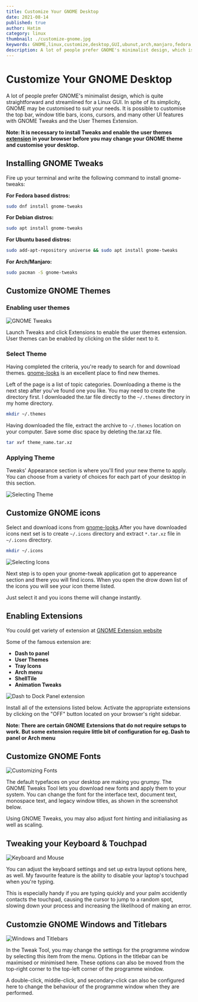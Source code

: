 ```yaml
---
title: Customize Your GNOME Desktop
date: 2021-08-14
published: true
author: Hatim
category: linux
thumbnail: ./customize-gnome.jpg
keywords: GNOME,linux,customize,desktop,GUI,ubunut,arch,manjaro,fedora,distro,tweak,tools,look,theme,style
description: A lot of people prefer GNOME's minimalist design, which is quite straightforward and streamlined for a Linux GUI.  In spite of its simplicity, GNOME may be customised to meet your needs.  It's possible to customise the look of GNOME Tweaks, window title bars, icons, and cursors with the user themes extension.
---
```


# Customize Your GNOME Desktop

A lot of people prefer GNOME's minimalist design, which is quite straightforward and streamlined for a Linux GUI.
In spite of its simplicity, GNOME may be customised to suit your needs.
It is possible to customise the top bar, window title bars, icons, cursors, and many other UI features with GNOME Tweaks and the User Themes Extension.

**Note: It is necessary to install Tweaks and enable the user themes [extension](https://extensions.gnome.org/#) in your browser before you may change your GNOME theme and customise your desktop.**

## Installing GNOME Tweaks

Fire up your terminal and write the following command to install gnome-tweaks:

**For Fedora based distros:**

```bash
sudo dnf install gnome-tweaks
```

**For Debian distros:**

```bash
sudo apt install gnome-tweaks
```

**For Ubuntu based distros:**

```bash
sudo add-apt-repository universe && sudo apt install gnome-tweaks
```

**For Arch/Manjaro:**

```bash
sudo pacman -S gnome-tweaks
```

## Customize GNOME Themes

### Enabling user themes

![GNOME Tweaks](./select-user-theme.webp)

Launch Tweaks and click Extensions to enable the user themes extension.
User themes can be enabled by clicking on the slider next to it.

### Select Theme

Having completed the criteria, you're ready to search for and download themes.
[gnome-looks](https://www.gnome-look.org/browse/) is an excellent place to find new themes.

Left of the page is a list of topic categories.
Downloading a theme is the next step after you've found one you like.
You may need to create the directory first. I downloaded the.tar file directly to the `~/.themes` directory in my home directory.

```bash
mkdir ~/.themes
```

Having downloaded the file, extract the archive to `~/.themes` location on your computer. Save some disc space by deleting the.tar.xz file.

```bash
tar xvf theme_name.tar.xz
```

### Applying Theme

Tweaks' Appearance section is where you'll find your new theme to apply.
You can choose from a variety of choices for each part of your desktop in this section.

![Selecting Theme](./theme-select.webp)

## Customize GNOME icons

Select and download icons from [gnome-looks](https://www.gnome-look.org/browse?cat=132&ord=latest).After you have downloaded icons next set is to create `~/.icons` directory and extract `*.tar.xz` file in `~/.icons` directory.

```bash
mkdir ~/.icons
```

![Selecting Icons](./icons-select.webp)

Next step is to open your gnome-tweak application got to appereance section and there you will find icons. When you open the drow down list of the icons you will see your icon theme listed.

Just select it and you icons theme will change instantly.

## Enabling Extensions

You could get variety of extension at [GNOME Extension website](https://extensions.gnome.org/)

Some of the famous extension are:

- **Dash to panel**
- **User Themes**
- **Tray Icons**
- **Arch menu**
- **ShellTile**
- **Animation Tweaks**

![Dash to Dock Panel extension](./dash-to-dock.webp)

Install all of the extensions listed below. Activate the appropriate extensions by clicking on the "OFF" button located on your browser's right sidebar.

**Note: There are certain GNOME Extensions that do not require setups to work. But some extension require little bit of configuration for eg. Dash to panel or Arch menu**

## Customize GNOME Fonts

![Customizing Fonts](./fonts.webp)

The default typefaces on your desktop are making you grumpy.
The GNOME Tweaks Tool lets you download new fonts and apply them to your system. You can change the font for the interface text, document text, monospace text, and legacy window titles, as shown in the screenshot below.

Using GNOME Tweaks, you may also adjust font hinting and initialiasing as well as scaling.

## Tweaking your Keyboard & Touchpad

![Keyboard and Mouse](./keyboard-mouse.webp)

You can adjust the keyboard settings and set up extra layout options here, as well. My favourite feature is the ability to disable your laptop's touchpad when you're typing.

This is especially handy if you are typing quickly and your palm accidently contacts the touchpad, causing the cursor to jump to a random spot, slowing down your process and increasing the likelihood of making an error.

## Customzie GNOME Windows and Titlebars

![Windows and Titlebars](./window-titlebar.webp)

In the Tweak Tool, you may change the settings for the programme window by selecting this item from the menu.
Options in the titlebar can be maximised or minimised here.
These options can also be moved from the top-right corner to the top-left corner of the programme window.

A double-click, middle-click, and secondary-click can also be configured here to change the behaviour of the programme window when they are performed.
